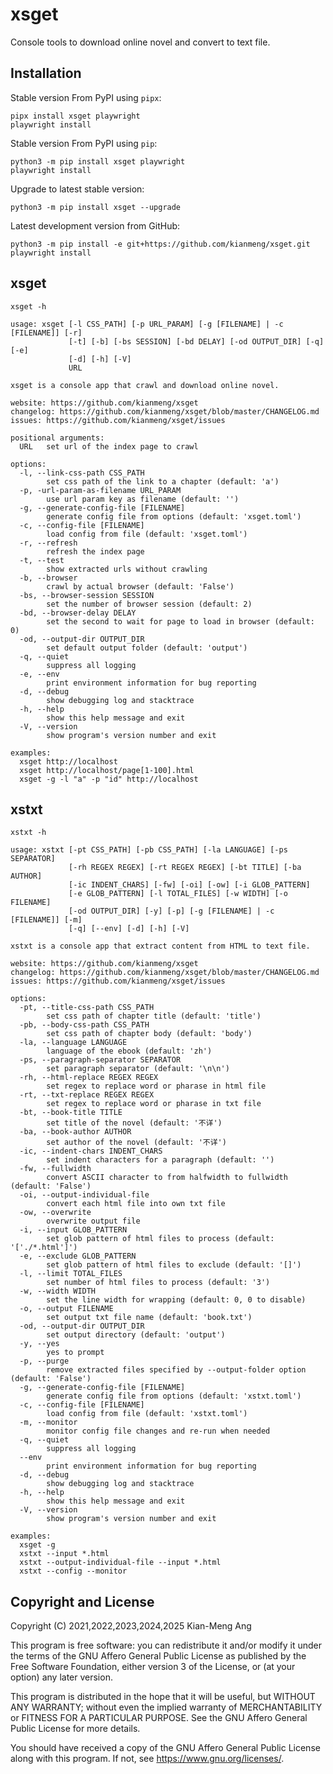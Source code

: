 # xsget

Console tools to download online novel and convert to text file.

## Installation

Stable version From PyPI using `pipx`:

```console
pipx install xsget playwright
playwright install
```

Stable version From PyPI using `pip`:

```console
python3 -m pip install xsget playwright
playwright install
```

Upgrade to latest stable version:

```console
python3 -m pip install xsget --upgrade
```

Latest development version from GitHub:

```console
python3 -m pip install -e git+https://github.com/kianmeng/xsget.git
playwright install
```

## xsget

```console
xsget -h
```

<!--help-xsget !-->

```console
usage: xsget [-l CSS_PATH] [-p URL_PARAM] [-g [FILENAME] | -c [FILENAME]] [-r]
             [-t] [-b] [-bs SESSION] [-bd DELAY] [-od OUTPUT_DIR] [-q] [-e]
             [-d] [-h] [-V]
             URL

xsget is a console app that crawl and download online novel.

website: https://github.com/kianmeng/xsget
changelog: https://github.com/kianmeng/xsget/blob/master/CHANGELOG.md
issues: https://github.com/kianmeng/xsget/issues

positional arguments:
  URL   set url of the index page to crawl

options:
  -l, --link-css-path CSS_PATH
        set css path of the link to a chapter (default: 'a')
  -p, -url-param-as-filename URL_PARAM
        use url param key as filename (default: '')
  -g, --generate-config-file [FILENAME]
        generate config file from options (default: 'xsget.toml')
  -c, --config-file [FILENAME]
        load config from file (default: 'xsget.toml')
  -r, --refresh
        refresh the index page
  -t, --test
        show extracted urls without crawling
  -b, --browser
        crawl by actual browser (default: 'False')
  -bs, --browser-session SESSION
        set the number of browser session (default: 2)
  -bd, --browser-delay DELAY
        set the second to wait for page to load in browser (default: 0)
  -od, --output-dir OUTPUT_DIR
        set default output folder (default: 'output')
  -q, --quiet
        suppress all logging
  -e, --env
        print environment information for bug reporting
  -d, --debug
        show debugging log and stacktrace
  -h, --help
        show this help message and exit
  -V, --version
        show program's version number and exit

examples:
  xsget http://localhost
  xsget http://localhost/page[1-100].html
  xsget -g -l "a" -p "id" http://localhost
```

<!--help-xsget !-->

## xstxt

```console
xstxt -h
```

<!--help-xstxt !-->

```console
usage: xstxt [-pt CSS_PATH] [-pb CSS_PATH] [-la LANGUAGE] [-ps SEPARATOR]
             [-rh REGEX REGEX] [-rt REGEX REGEX] [-bt TITLE] [-ba AUTHOR]
             [-ic INDENT_CHARS] [-fw] [-oi] [-ow] [-i GLOB_PATTERN]
             [-e GLOB_PATTERN] [-l TOTAL_FILES] [-w WIDTH] [-o FILENAME]
             [-od OUTPUT_DIR] [-y] [-p] [-g [FILENAME] | -c [FILENAME]] [-m]
             [-q] [--env] [-d] [-h] [-V]

xstxt is a console app that extract content from HTML to text file.

website: https://github.com/kianmeng/xsget
changelog: https://github.com/kianmeng/xsget/blob/master/CHANGELOG.md
issues: https://github.com/kianmeng/xsget/issues

options:
  -pt, --title-css-path CSS_PATH
        set css path of chapter title (default: 'title')
  -pb, --body-css-path CSS_PATH
        set css path of chapter body (default: 'body')
  -la, --language LANGUAGE
        language of the ebook (default: 'zh')
  -ps, --paragraph-separator SEPARATOR
        set paragraph separator (default: '\n\n')
  -rh, --html-replace REGEX REGEX
        set regex to replace word or pharase in html file
  -rt, --txt-replace REGEX REGEX
        set regex to replace word or pharase in txt file
  -bt, --book-title TITLE
        set title of the novel (default: '不详')
  -ba, --book-author AUTHOR
        set author of the novel (default: '不详')
  -ic, --indent-chars INDENT_CHARS
        set indent characters for a paragraph (default: '')
  -fw, --fullwidth
        convert ASCII character to from halfwidth to fullwidth (default: 'False')
  -oi, --output-individual-file
        convert each html file into own txt file
  -ow, --overwrite
        overwrite output file
  -i, --input GLOB_PATTERN
        set glob pattern of html files to process (default: '['./*.html']')
  -e, --exclude GLOB_PATTERN
        set glob pattern of html files to exclude (default: '[]')
  -l, --limit TOTAL_FILES
        set number of html files to process (default: '3')
  -w, --width WIDTH
        set the line width for wrapping (default: 0, 0 to disable)
  -o, --output FILENAME
        set output txt file name (default: 'book.txt')
  -od, --output-dir OUTPUT_DIR
        set output directory (default: 'output')
  -y, --yes
        yes to prompt
  -p, --purge
        remove extracted files specified by --output-folder option (default: 'False')
  -g, --generate-config-file [FILENAME]
        generate config file from options (default: 'xstxt.toml')
  -c, --config-file [FILENAME]
        load config from file (default: 'xstxt.toml')
  -m, --monitor
        monitor config file changes and re-run when needed
  -q, --quiet
        suppress all logging
  --env
        print environment information for bug reporting
  -d, --debug
        show debugging log and stacktrace
  -h, --help
        show this help message and exit
  -V, --version
        show program's version number and exit

examples:
  xsget -g
  xstxt --input *.html
  xstxt --output-individual-file --input *.html
  xstxt --config --monitor
```

<!--help-xstxt !-->

## Copyright and License

Copyright (C) 2021,2022,2023,2024,2025 Kian-Meng Ang

This program is free software: you can redistribute it and/or modify it under
the terms of the GNU Affero General Public License as published by the Free
Software Foundation, either version 3 of the License, or (at your option) any
later version.

This program is distributed in the hope that it will be useful, but WITHOUT ANY
WARRANTY; without even the implied warranty of MERCHANTABILITY or FITNESS FOR A
PARTICULAR PURPOSE. See the GNU Affero General Public License for more details.

You should have received a copy of the GNU Affero General Public License along
with this program. If not, see <https://www.gnu.org/licenses/>.
